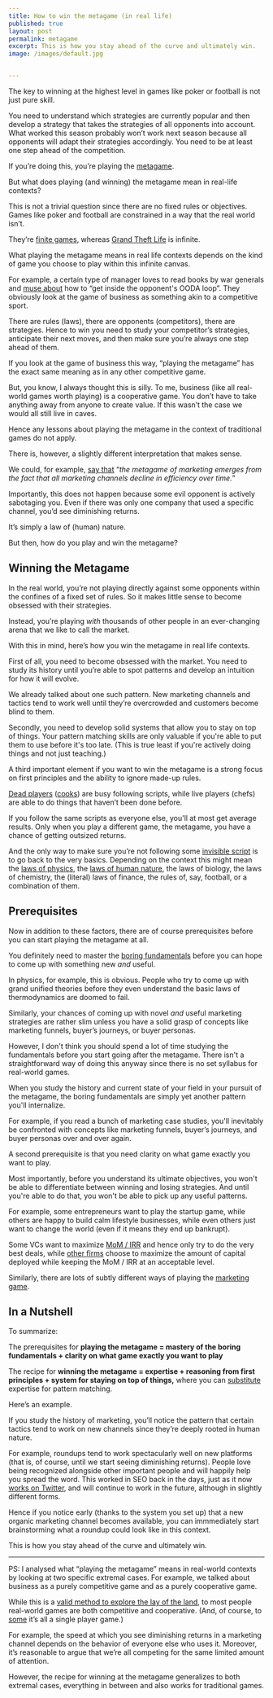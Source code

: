 ```yaml
---
title: How to win the metagame (in real life)
published: true
layout: post
permalink: metagame
excerpt: This is how you stay ahead of the curve and ultimately win. 
image: /images/default.jpg


---
```


The key to winning at the highest level in games like poker or football is not just pure skill.  

You need to understand which strategies are currently popular and then develop a strategy that takes the strategies of all opponents into account. What worked this season probably won’t work next season because all opponents will adapt their strategies accordingly. You need to be at least one step ahead of the competition.

If you’re doing this, you’re playing the [metagame](https://commoncog.com/blog/to-get-good-go-after-the-metagame/).

But what does playing (and winning) the metagame mean in real-life contexts?

This is not a trivial question since there are no fixed rules or objectives. Games like poker and football are constrained in a way that the real world isn’t. 

They’re [finite games](https://en.wikipedia.org/wiki/Finite_and_Infinite_Games), whereas [Grand Theft Life](https://waitbutwhy.com/2015/11/the-cook-and-the-chef-musks-secret-sauce.html) is infinite. 

What playing the metagame means in real life contexts depends on the kind of game you choose to play within this infinite canvas.

For example, a certain type of manager loves to read books by war generals and [muse about](https://studio.ribbonfarm.com/p/the-use-and-misuse-of-the-ooda-loop) how to “get inside the opponent's OODA loop”. They obviously look at the game of business as something akin to a competitive sport. 

There are rules (laws), there are opponents (competitors), there are strategies. Hence to win you need to study your competitor’s strategies, anticipate their next moves, and then make sure you’re always one step ahead of them. 

If you look at the game of business this way, “playing the metagame” has the exact same meaning as in any other competitive game. 

But, you know, I always thought this is silly. To me, business (like all real-world games worth playing) is a cooperative game. You don’t have to take anything away from anyone to create value. If this wasn’t the case we would all still live in caves. 

Hence any lessons about playing the metagame in the context of traditional games do not apply. 

There is, however, a slightly different interpretation that makes sense. 

We could, for example, [say that](https://commoncog.com/blog/to-get-good-go-after-the-metagame/) “*the metagame of marketing emerges from the fact that all marketing channels decline in efficiency over time.*”

Importantly, this does not happen because some evil opponent is actively sabotaging you. Even if there was only one company that used a specific channel, you’d see diminishing returns. 

It’s simply a law of (human) nature. 

But then, how do you play and win the metagame?

## Winning the Metagame

In the real world, you’re not playing directly against some opponents within the confines of a fixed set of rules. So it makes little sense to become obsessed with their strategies.

Instead, you’re playing *with* thousands of other people in an ever-changing arena that we like to call the market.

With this in mind, here’s how you win the metagame in real life contexts.

First of all, you need to become obsessed with the market. You need to study its history until you’re able to spot patterns and develop an intuition for how it will evolve. 

We already talked about one such pattern. New marketing channels and tactics tend to work well until they’re overcrowded and customers become blind to them.

Secondly, you need to develop solid systems that allow you to stay on top of things. Your pattern matching skills are only valuable if you're able to put them to use before it's too late. (This is true least if you're actively doing things and not just teaching.)

A third important element if you want to win the metagame is a strong focus on first principles and the ability to ignore made-up rules. 

[Dead players](https://medium.com/@samo.burja/live-versus-dead-players-2b24f6e9eae2) ([cooks](https://waitbutwhy.com/2015/11/the-cook-and-the-chef-musks-secret-sauce.html)) are busy following scripts, while live players (chefs) are able to do things that haven’t been done before. 

If you follow the same scripts as everyone else, you'll at most get average results. Only when you play a different game, the metagame, you have a chance of getting outsized returns.

And the only way to make sure you’re not following some [invisible script](https://commoncog.com/blog/playing-to-play-playing-to-win/) is to go back to the very basics.  Depending on the context this might mean the [laws of physics](https://www.feynmanlectures.caltech.edu), the [laws of human nature](https://www.amazon.com/Laws-Human-Nature-Robert-Greene/dp/0525428143), the laws of biology, the laws of chemistry, the (literal) laws of finance, the rules of, say, football, or a combination of them. 

## Prerequisites

Now in addition to these factors, there are of course prerequisites before you can start playing the metagame at all. 

You definitely need to master the [boring fundamentals](https://jamesstuber.com/boring-is-fun/) before you can hope to come up with something new *and* useful. 

In physics, for example, this is obvious. People who try to come up with grand unified theories before they even understand the basic laws of thermodynamics are doomed to fail. 

Similarly, your chances of coming up with novel *and* useful marketing strategies are rather slim unless you have a solid grasp of concepts like marketing funnels, buyer’s journeys, or buyer personas.

However, I don't think you should spend a lot of time studying the fundamentals before you start going after the metagame. There isn't a straightforward way of doing this anyway since there is no set syllabus for real-world games.

When you study the history and current state of your field in your pursuit of the metagame, the boring fundamentals are simply yet another pattern you'll internalize.

For example, if you read a bunch of marketing case studies, you'll inevitably be confronted with concepts like marketing funnels, buyer’s journeys, and buyer personas over and over again.

A second prerequisite is that you need clarity on what game exactly you want to play. 

Most importantly, before you understand its ultimate objectives, you won't be able to differentiate between winning and losing strategies. And until you're able to do that, you won't be able to pick up any useful patterns.

For example, some entrepreneurs want to play the startup game, while others are happy to build calm lifestyle businesses, while even others just want to change the world (even if it means they end up bankrupt).

Some VCs want to maximize [MoM / IRR](https://macabacus.com/venture-capital/returns) and hence only try to do the very best deals, while [other firms](https://randle.substack.com/p/playing-different-games) choose to maximize the amount of capital deployed while keeping the MoM / IRR at an acceptable level.

Similarly, there are lots of subtly different ways of playing the [marketing game](https://meltingasphalt.com/ads-dont-work-that-way/).


## In a Nutshell

To summarize:

The prerequisites for **playing the metagame = mastery of the boring fundamentals  + clarity on what game exactly you want to play**

The recipe for **winning the metagame = expertise + reasoning from first principles + system for staying on top of things,** where you can [substitute](https://commoncog.com/blog/expertise-is-just-pattern-matching/) expertise for pattern matching. 

Here’s an example. 

If you study the history of marketing, you’ll notice the pattern that certain tactics tend to work on new channels since they’re deeply rooted in human nature. 

For example, roundups tend to work spectacularly well on new platforms (that is, of course, until we start seeing diminishing returns). People love being recognized alongside other important people and will happily help you spread the word. This worked in SEO back in the days, just as it now [works on Twitter](https://twitter.com/heyeaslo/status/1473881057434869763), and will continue to work in the future, although in slightly different forms. 

Hence if you notice early (thanks to the system you set up) that a new organic marketing channel becomes available, you can immmediately start brainstorming what a roundup could look like in this context.

This is how you stay ahead of the curve and ultimately win. 

---

PS: I analysed what “playing the metagame” means in real-world contexts by looking at two specific extremal cases. For example, we talked about business as a purely competitive game and as a purely cooperative game. 

While this is a [valid method to explore the lay of the land](http://streetfightingmath.com), to most people real-world games are both competitive and cooperative. (And, of course, to [some](https://twitter.com/navalbot/status/1055534617225322502?lang=en) it’s all a single player game.)

For example, the speed at which you see diminishing returns in a marketing channel depends on the behavior of everyone else who uses it. Moreover, it’s reasonable to argue that we’re all competing for the same limited amount of attention. 

However, the recipe for winning at the metagame generalizes to both extremal cases, everything in between and also works for traditional games.